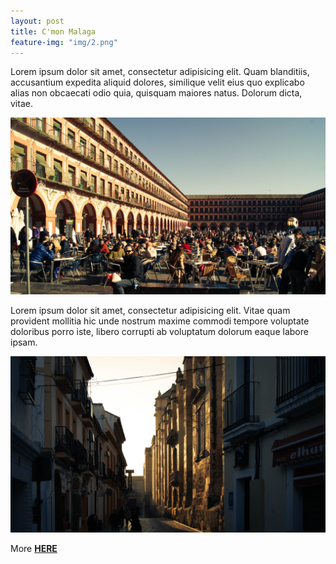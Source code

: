 ```yaml
---
layout: post
title: C'mon Malaga
feature-img: "img/2.png"
---
```


Lorem ipsum dolor sit amet, consectetur adipisicing elit. Quam blanditiis, accusantium expedita aliquid dolores, similique velit eius quo explicabo alias non obcaecati odio quia, quisquam maiores natus. Dolorum dicta, vitae.

![](/img/cordoba/3.jpg)

Lorem ipsum dolor sit amet, consectetur adipisicing elit. Vitae quam provident mollitia hic unde nostrum maxime commodi tempore voluptate doloribus porro iste, libero corrupti ab voluptatum dolorum eaque labore ipsam.

![](/img/cordoba/4.jpg)

More [**HERE**](https://www.flickr.com/photos/127774092@N02/sets/72157650498827456/) 